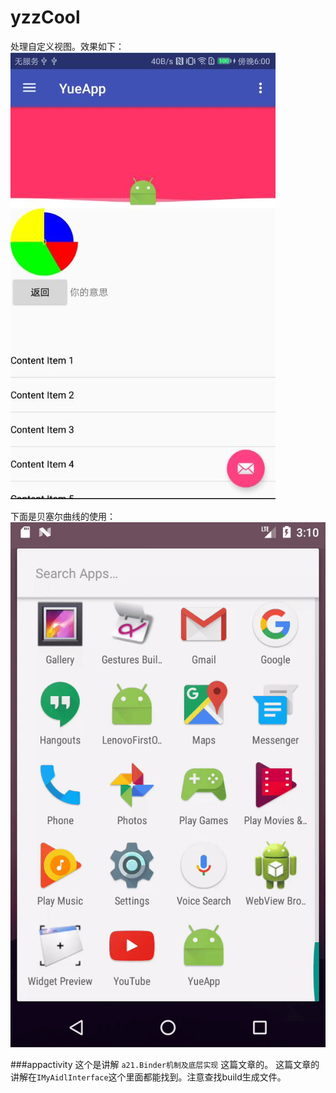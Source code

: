# yzzCool
处理自定义视图。效果如下：
![image](https://github.com/aixiaolinzi/YueApp/blob/master/picture/1.png)

下面是贝塞尔曲线的使用：
![](https://github.com/aixiaolinzi/YueApp/blob/master/picture/Bessel.gif)


###appactivity
这个是讲解 `a21.Binder机制及底层实现` 这篇文章的。
这篇文章的讲解在`IMyAidlInterface`这个里面都能找到。注意查找build生成文件。